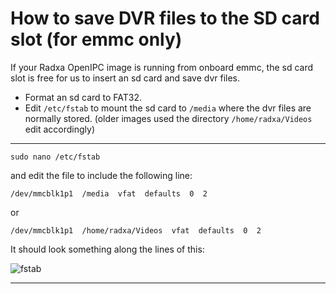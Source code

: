 <h1>How to save DVR files to the SD card slot (for emmc only)</h1>

If your Radxa OpenIPC image is running from onboard emmc, the sd card slot is free for us to insert an sd card and save dvr files.

* Format an sd card to FAT32.
* Edit `/etc/fstab` to mount the sd card to `/media` where the dvr files are normally stored. (older images used the directory `/home/radxa/Videos` edit accordingly)

***

`sudo nano /etc/fstab`

and edit the file to include the following line:

`/dev/mmcblk1p1  /media  vfat  defaults  0  2`

or

`/dev/mmcblk1p1  /home/radxa/Videos  vfat  defaults  0  2`

It should look something along the lines of this:

![fstab](https://github.com/user-attachments/assets/55ad1323-06b2-4180-a644-67f66bccc65f)

***


